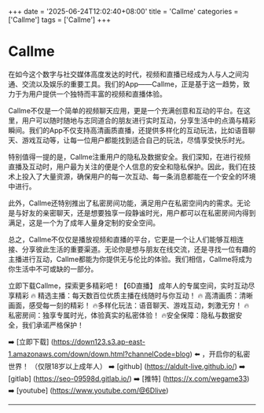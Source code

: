 +++
date = '2025-06-24T12:02:40+08:00'
title = 'Callme'
categories = ['Callme']
tags = ['Callme']
+++

# Callme

在如今这个数字与社交媒体高度发达的时代，视频和直播已经成为人与人之间沟通、交流以及娱乐的重要工具。我们的App——Callme，正是基于这一趋势，致力于为用户提供一个独特而丰富的视频和直播体验。

Callme不仅是一个简单的视频聊天应用，更是一个充满创意和互动的平台。在这里，用户可以随时随地与志同道合的朋友进行实时互动，分享生活中的点滴与精彩瞬间。我们的App不仅支持高清画质直播，还提供多样化的互动玩法，比如语音聊天、游戏互动等，让每一位用户都能找到适合自己的玩法，尽情享受快乐时光。

特别值得一提的是，Callme注重用户的隐私及数据安全。我们深知，在进行视频直播及互动时，用户最为关注的便是个人信息的安全和隐私保护。因此，我们在技术上投入了大量资源，确保用户的每一次互动、每一条消息都能在一个安全的环境中进行。

此外，Callme还特别推出了私密房间功能，满足用户在私密空间内的需求。无论是与好友的亲密聊天，还是想要独享一段静谧时光，用户都可以在私密房间内得到满足，这是一个为了成年人量身定制的安全空间。

总之，Callme不仅仅是播放视频和直播的平台，它更是一个让人们能够互相连接、分享彼此生活的重要渠道。无论你是想与朋友在线交流，还是寻找一位有趣的主播进行互动，Callme都能为你提供无与伦比的体验。我们相信，Callme将成为你生活中不可或缺的一部分。

立即下载Callme，探索更多精彩吧！【6D直播】
成年人的专属空间，实时互动尽享精彩
🔥 精选主播：每天数百位优质主播在线随时与你互动！
🔥 高清画质：清晰画面，感受每一刻的精彩！
🔥多样化玩法：语音聊天、游戏互动，刺激无穷！
🔥私密房间：独享专属时光，体验真实的私密体验！
🔥安全保障：隐私与数据安全，我们承诺严格保护！

➡️ [立即下载] (https://down123.s3.ap-east-1.amazonaws.com/down/down.html?channelCode=blog) ⬅️ ，开启你的私密世界！
（仅限18岁以上成年人）
➡️ [github] (https://aldult-live.github.io/)
➡️ [gitlab] (https://seo-09598d.gitlab.io/)
➡️ [推特] (https://x.com/wegame33)
➡️ [youtube] (https://www.youtube.com/@6Dlive)

---
